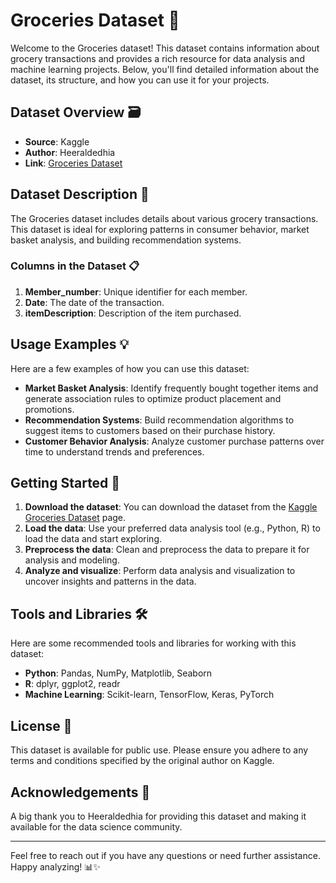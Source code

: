 # Groceries Dataset 🛒

Welcome to the Groceries dataset! This dataset contains information about grocery transactions and provides a rich resource for data analysis and machine learning projects. Below, you'll find detailed information about the dataset, its structure, and how you can use it for your projects.

## Dataset Overview 🗃️

- **Source**: Kaggle
- **Author**: Heeraldedhia
- **Link**: [Groceries Dataset](https://www.kaggle.com/datasets/heeraldedhia/groceries-dataset/data)

## Dataset Description 📝

The Groceries dataset includes details about various grocery transactions. This dataset is ideal for exploring patterns in consumer behavior, market basket analysis, and building recommendation systems.

### Columns in the Dataset 📋

1. **Member_number**: Unique identifier for each member.
2. **Date**: The date of the transaction.
3. **itemDescription**: Description of the item purchased.

## Usage Examples 💡

Here are a few examples of how you can use this dataset:

- **Market Basket Analysis**: Identify frequently bought together items and generate association rules to optimize product placement and promotions.
- **Recommendation Systems**: Build recommendation algorithms to suggest items to customers based on their purchase history.
- **Customer Behavior Analysis**: Analyze customer purchase patterns over time to understand trends and preferences.

## Getting Started 🚀

1. **Download the dataset**: You can download the dataset from the [Kaggle Groceries Dataset](https://www.kaggle.com/datasets/heeraldedhia/groceries-dataset/data) page.
2. **Load the data**: Use your preferred data analysis tool (e.g., Python, R) to load the data and start exploring.
3. **Preprocess the data**: Clean and preprocess the data to prepare it for analysis and modeling.
4. **Analyze and visualize**: Perform data analysis and visualization to uncover insights and patterns in the data.

## Tools and Libraries 🛠️

Here are some recommended tools and libraries for working with this dataset:

- **Python**: Pandas, NumPy, Matplotlib, Seaborn
- **R**: dplyr, ggplot2, readr
- **Machine Learning**: Scikit-learn, TensorFlow, Keras, PyTorch

## License 📄

This dataset is available for public use. Please ensure you adhere to any terms and conditions specified by the original author on Kaggle.

## Acknowledgements 🙏

A big thank you to Heeraldedhia for providing this dataset and making it available for the data science community.

---

Feel free to reach out if you have any questions or need further assistance. Happy analyzing! 📊✨

